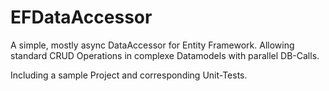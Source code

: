 # EFDataAccessor
A simple, mostly async DataAccessor for Entity Framework. Allowing standard CRUD Operations in complexe Datamodels with parallel DB-Calls.

Including a sample Project and corresponding Unit-Tests.
